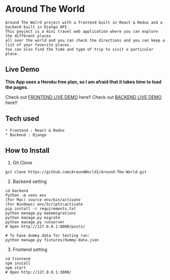 # Around The World

```
Around The Wolrd project with a frontend built in React & Redux and a backend built in Django API.
This peoject is a mini travel web application where you can explore the different places 
all over the world and you can check the directions and you can keep a list of your favorite places.
You can also find the time and type of trip to visit a particular place.
```

## Live Demo

**This App uses a Heroku free plan, so I am afraid that it takes time to load the pages.**

Check out [FRONTEND LIVE DEMO](https://aroudn-the-world-frontend.herokuapp.com/) here!!
Check out [BACKEND LIVE DEMO](https://around-the-world-backend1.herokuapp.com/) here!!


## Tech used

```
* Frontend : React & Redux
* Backend : Django
```

## How to Install

1. Git Clone

```
git clone https://github.com/AroundWorld1/Around-The-World.git
```

2. Backend setting

```
cd backend
Python -m venv env
(For Mac) source env/bin/activate
(For Windows) env/Scripts\activate
pip install -r requirements.txt
python manage.py makemigrations
python manage.py migrate
python manage.py runserver
# Open http://127.0.0.1:8000/posts/

# To have dummy data for testing run:
python manage.py fixtures/dummy-data.json
```

3. Frontend setting

```
cd frontend
npm install
npm start
# Open http://127.0.0.1:3000/
```
